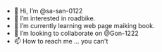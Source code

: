 - 👋 Hi, I’m @sa-san-0122
- 👀 I’m interested in roadbike.
- 🌱 I’m currently learning web page maiking book.
- 💞️ I’m looking to collaborate on @Gon-1222
- 📫 How to reach me ... you can't
<!---
sa-san-0122/sa-san-0122 is a ✨ special ✨ repository because its `README.md` (this file) appears on your GitHub profile.
You can click the Preview link to take a look at your changes.
--->
